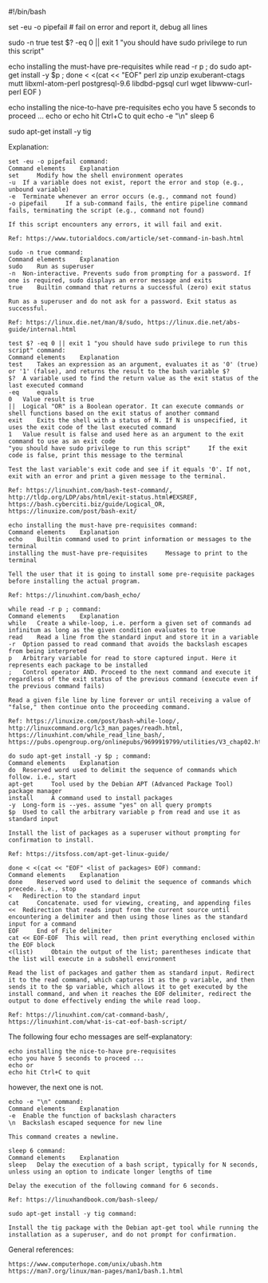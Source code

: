 

#!/bin/bash

set -eu -o pipefail # fail on error and report it, debug all lines

sudo -n true
test $? -eq 0 || exit 1 "you should have sudo privilege to run this script"

echo installing the must-have pre-requisites
while read -r p ; do sudo apt-get install -y $p ; done < <(cat << "EOF"
    perl
    zip unzip
    exuberant-ctags
    mutt
    libxml-atom-perl
    postgresql-9.6
    libdbd-pgsql
    curl
    wget
    libwww-curl-perl
EOF
)

echo installing the nice-to-have pre-requisites
echo you have 5 seconds to proceed ...
echo or
echo hit Ctrl+C to quit
echo -e "\n"
sleep 6

sudo apt-get install -y tig

Explanation:

    set -eu -o pipefail command:
    Command elements 	Explanation
    set 	Modify how the shell environment operates
    -u 	If a variable does not exist, report the error and stop (e.g., unbound variable)
    -e 	Terminate whenever an error occurs (e.g., command not found)
    -o pipefail 	If a sub-command fails, the entire pipeline command fails, terminating the script (e.g., command not found)

    If this script encounters any errors, it will fail and exit.

    Ref: https://www.tutorialdocs.com/article/set-command-in-bash.html

    sudo -n true command:
    Command elements 	Explanation
    sudo 	Run as superuser
    -n 	Non-interactive. Prevents sudo from prompting for a password. If one is required, sudo displays an error message and exits
    true 	Builtin command that returns a successful (zero) exit status

    Run as a superuser and do not ask for a password. Exit status as successful.

    Ref: https://linux.die.net/man/8/sudo, https://linux.die.net/abs-guide/internal.html

    test $? -eq 0 || exit 1 "you should have sudo privilege to run this script" command:
    Command elements 	Explanation
    test 	Takes an expression as an argument, evaluates it as '0' (true) or '1' (false), and returns the result to the bash variable $?
    $? 	A variable used to find the return value as the exit status of the last executed command
    -eq 	equals
    0 	Value result is true
    || 	Logical "OR" is a Boolean operator. It can execute commands or shell functions based on the exit status of another command
    exit 	Exits the shell with a status of N. If N is unspecified, it uses the exit code of the last executed command
    1 	Value result is false and used here as an argument to the exit command to use as an exit code
    "you should have sudo privilege to run this script" 	If the exit code is false, print this message to the terminal

    Test the last variable's exit code and see if it equals '0'. If not, exit with an error and print a given message to the terminal.

    Ref: https://linuxhint.com/bash-test-command/, http://tldp.org/LDP/abs/html/exit-status.html#EXSREF, https://bash.cyberciti.biz/guide/Logical_OR, https://linuxize.com/post/bash-exit/

    echo installing the must-have pre-requisites command:
    Command elements 	Explanation
    echo 	Builtin command used to print information or messages to the terminal
    installing the must-have pre-requisites 	Message to print to the terminal

    Tell the user that it is going to install some pre-requisite packages before installing the actual program.

    Ref: https://linuxhint.com/bash_echo/

    while read -r p ; command:
    Command elements 	Explanation
    while 	Create a while-loop, i.e. perform a given set of commands ad infinitum as long as the given condition evaluates to true
    read 	Read a line from the standard input and store it in a variable
    -r 	Option passed to read command that avoids the backslash escapes from being interpreted
    p 	Arbitrary variable for read to store captured input. Here it represents each package to be installed
    ; 	Control operator AND. Proceed to the next command and execute it regardless of the exit status of the previous command (execute even if the previous command fails)

    Read a given file line by line forever or until receiving a value of "false," then continue onto the proceeding command.

    Ref: https://linuxize.com/post/bash-while-loop/, http://linuxcommand.org/lc3_man_pages/readh.html, https://linuxhint.com/while_read_line_bash/, https://pubs.opengroup.org/onlinepubs/9699919799/utilities/V3_chap02.html#tag_18_09_04_09

    do sudo apt-get install -y $p ; command:
    Command elements 	Explanation
    do 	Reserved word used to delimit the sequence of commands which follow. i.e., start
    apt-get 	Tool used by the Debian APT (Advanced Package Tool) package manager
    install 	A command used to install packages
    -y 	Long-form is --yes. assume "yes" on all query prompts
    $p 	Used to call the arbitrary variable p from read and use it as standard input

    Install the list of packages as a superuser without prompting for confirmation to install.

    Ref: https://itsfoss.com/apt-get-linux-guide/

    done < <(cat << "EOF" <list of packages> EOF) command:
    Command elements 	Explanation
    done 	Reserved word used to delimit the sequence of commands which precede. i.e., stop
    < 	Redirection to the standard input
    cat 	Concatenate. used for viewing, creating, and appending files
    << 	Redirection that reads input from the current source until encountering a delimiter and then using those lines as the standard input for a command
    EOF 	End of File delimiter
    cat << EOF-EOF 	This will read, then print everything enclosed within the EOF block
    <(list) 	Obtain the output of the list; parentheses indicate that the list will execute in a subshell environment

    Read the list of packages and gather them as standard input. Redirect it to the read command, which captures it as the p variable, and then sends it to the $p variable, which allows it to get executed by the install command, and when it reaches the EOF delimiter, redirect the output to done effectively ending the while read loop.

    Ref: https://linuxhint.com/cat-command-bash/, https://linuxhint.com/what-is-cat-eof-bash-script/

The following four echo messages are self-explanatory:

    echo installing the nice-to-have pre-requisites
    echo you have 5 seconds to proceed ...
    echo or
    echo hit Ctrl+C to quit

however, the next one is not.

    echo -e "\n" command:
    Command elements 	Explanation
    -e 	Enable the function of backslash characters
    \n 	Backslash escaped sequence for new line

    This command creates a newline.

    sleep 6 command:
    Command elements 	Explanation
    sleep 	Delay the execution of a bash script, typically for N seconds, unless using an option to indicate longer lengths of time

    Delay the execution of the following command for 6 seconds.

    Ref: https://linuxhandbook.com/bash-sleep/

    sudo apt-get install -y tig command:

    Install the tig package with the Debian apt-get tool while running the installation as a superuser, and do not prompt for confirmation.

General references:

    https://www.computerhope.com/unix/ubash.htm
    https://man7.org/linux/man-pages/man1/bash.1.html

